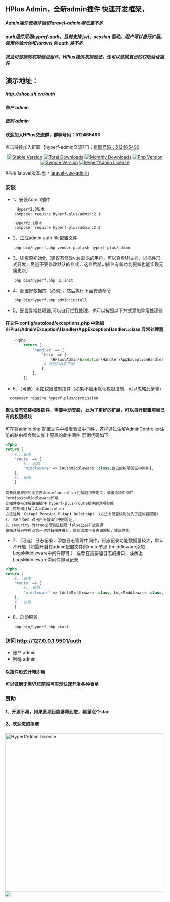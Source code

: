 ## HPlus Admin，全新admin插件 快速开发框架，
##### Admin插件使用体验和laravel-admin用法差不多
##### auth组件采用<a href="https://github.com/qbhy/hyperf-auth">hyperf-auth</a>，目前支持 jwt、session 驱动。用户可以自行扩展。使用体验大体和 laravel 的 auth 差不多
##### 灵活可替换的权限验证组件，HPlus提供权限验证，也可以替换自己的权限验证插件

## 演示地址：
##### <a href="http://shop.sh.cn/auth">http://shop.sh.cn/auth</a>
##### 账户 admin
##### 密码 admin

#### 欢迎加入HPlus交流群，群聊号码：512465490
点击链接加入群聊【hyperf-admin交流群】：<a href="https://qm.qq.com/cgi-bin/qm/qr?k=pCkT8bLR-scfzGhiLYAu2AuEu5pzOfdD&authKey=0L9w5QrmZJQpDdaH9R5WpPK5mUPyh1RiM3nqcRggpMpM8heAgBBXWdzuk9zkyRko&noverify=0">群聊号码：512465490</a>
<p align="center">
    <a href="https://github.com/hyperf-plus/admin/releases"><img src="https://poser.pugx.org/hyperf-plus/admin/v/stable" alt="Stable Version"></a>
    <a href="https://packagist.org/packages/hyperf-plus/admin"><img src="https://poser.pugx.org/hyperf-plus/admin/downloads" alt="Total Downloads"></a>
    <a href="https://packagist.org/packages/hyperf-plus/admin"><img src="https://poser.pugx.org/hyperf-plus/admin/d/monthly" alt="Monthly Downloads"></a>
    <a href="https://www.php.net"><img src="https://img.shields.io/badge/php-%3E=7.3-brightgreen.svg?maxAge=2592000" alt="Php Version"></a>
    <a href="https://github.com/swoole/swoole-src"><img src="https://img.shields.io/badge/swoole-%3E=4.5-brightgreen.svg?maxAge=2592000" alt="Swoole Version"></a>
    <a href="https://github.com/hyperf-plus/admin/blob/master/LICENSE"><img src="https://img.shields.io/github/license/hyperf-plus/admin.svg?maxAge=2592000" alt="HyperfAdmin License"></a>
</p>
#### laravel版本地址  <a href="https://github.com/SmallRuralDog/laravel-vue-admin">laravel-vue-admin</a>

### 安装

- 1、安装Admin插件
```bash
     Hyperf2.0版本
    composer require hyperf-plus/admin:2.1

    Hyperf2.1版本
    composer require hyperf-plus/admin:2.2
```
- 2、生成admin auth file配置文件
```bash
    php bin/hyperf.php vendor:publish hyperf-plus/admin
```
- 3、UI资源初始化（建议有修改vue需求的用户，可以查看UI文档，以插件形式开发，尽量不要修改默认的样式，这样后期UI插件有新功能更新也能实现无痛更新）
```bash
    php bin/hyperf.php ui:init
```
- 4、配置好数据库（必须），然后执行下面安装命令
```bash
    php bin/hyperf.php admin:install
```
- 5、配置异常处理器,可以自行拦截处理，也可以按照以下方式添加异常处理器
####  在文件 config/autoload/exceptions.php 中添加 \HPlus\Admin\Exception\Handler\AppExceptionHandler::class 异常处理器
```php
    <?php
        return [
            'handler' => [
                'http' => [
                    \HPlus\Admin\Exception\Handler\AppExceptionHandler::class, #放到第一位
                 # 其他的放到下面
                ],
            ],
        ];
```
- 6、（可选）添加权限控制插件（如果不启用默认权限控制，可以忽略此步骤）
```bash
  composer require hyperf-plus/permission
```
#### 默认没有安装权限插件，需要手动安装，此为了更好的扩展，可以自行配置项目已有的权限模块
可在将admin.php 配置文件中权限验证中间件，这样通过注解AdminController注册的路由都会默认加上配置的此中间件
示例代码如下
```php
<?php
return [
    #...省略
    'route' => [
        #...省略
        'middleware' => [AuthMiddleware::class,自己的权限验证中间件],
    ],
    #...省略
    ]
```
    需要验证权限的地方用AdminController注解路由来定义，或者添加中间件PermissionMiddleware即可
    此插件支持注解路由插件 hyperf-plus-route插件的注解参数
    如：控制器注解：ApiController
    方法注解：GetApi PostApi PutApi DeleteApi （方法上配置级别优先于控制器配置）
    1、userOpen 对用户开放url中的验证，
    2、security 为true必须验证权限 false公共开放资源
    路由注解只在启动第一次时扫描并缓存，后续请求不会再做解析，提高性能

- 7、（可选）日志记录，添加日志管理中间件，日志记录功能数据量较大，默认不开启（如需开启在admin配置文件的route节点下middleware添加LogsMiddleware中间件即可 ）
  或者在需要加日志的接口，注解上LogsMiddleware中间件即可记录
```php
<?php
return [
    #...省略
    'route' => [
        #...省略
        'middleware' => [AuthMiddleware::class, LogsMiddleware::class, 其他中间件],
    ],
    #...省略
    ]
```
- 8、启动服务
```bash
	php bin/hyperf.php start
```
### 访问 http://127.0.0.1:9501/auth
- 账户 admin
- 密码 admin

#### 以插件形式开箱即用
#### 可以做到无需VUE前端可实现快速开发各种表单

### 赞助
#### 1、开源不易，如果此项目能够帮到您，希望点个star
#### 2、欢迎您的捐赠
<img src="https://gitee.com/hyperf-plus/image/raw/master/%E6%9C%AA%E6%A0%87%E9%A2%98-1.jpg" width="500" alt="HyperfAdmin License">
<img src="//ia.51.la/go1?id=21039519&pvFlag=1" style="border:none" />
